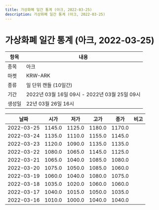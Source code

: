 ```yaml
---
title: 가상화폐 일간 통계 (아크, 2022-03-25)
description: 가상화폐 일간 통계 (아크, 2022-03-25)
---
```


가상화폐 일간 통계 (아크, 2022-03-25)
===

|항목|내용|
|--|--|
|종목|아크|
|마켓|KRW-ARK|
|종류|일 단위 캔들 (10일간)|
|기간|2022년 03월 16일 09시 - 2022년 03월 25일 09시|
|생성일|22년 03월 26일 16시|


|날짜|시가|저가|고가|종가|비고|
|--|--|--|--|--|--|
|2022-03-25|1145.0|1125.0|1180.0|1170.0|    |
|2022-03-24|1135.0|1110.0|1155.0|1145.0|    |
|2022-03-23|1120.0|1090.0|1135.0|1135.0|    |
|2022-03-22|1080.0|1065.0|1145.0|1125.0|    |
|2022-03-21|1065.0|1040.0|1085.0|1080.0|    |
|2022-03-20|1075.0|1050.0|1085.0|1060.0|    |
|2022-03-19|1060.0|1040.0|1080.0|1075.0|    |
|2022-03-18|1035.0|1020.0|1060.0|1060.0|    |
|2022-03-17|1040.0|1015.0|1050.0|1035.0|    |
|2022-03-16|1010.0|1000.0|1040.0|1040.0|    |
